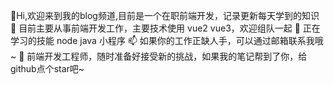 👋Hi,欢迎来到我的blog频道,目前是一个在职前端开发，记录更新每天学到的知识
👀 目前主要从事前端开发工作，主要技术使用 vue2 vue3，欢迎组队一起
🌱 正在学习的技能 node java 小程序
📫 如果你的工作正缺人手，可以通过邮箱联系我哦~
💞️ 前端开发工程师，随时准备好接受新的挑战，如果我的笔记帮到了你，给github点个star吧~

<!---
wcySpring/wcySpring is a ✨ special ✨ repository because its `README.md` (this file) appears on your GitHub profile.
You can click the Preview link to take a look at your changes.
--->
